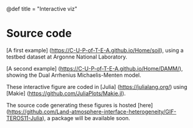 @def title = "Interactive viz"

# Source code 

[A first example] (https://C-U-P-of-T-E-A.github.io/Home/soil), using a testbed dataset at Argonne National Laboratory. 

[A second example] (https://C-U-P-of-T-E-A.github.io/Home/DAMM/), showing the Dual Arrhenius Michaelis-Menten model. 

These interactive figure are coded in [Julia] (https://julialang.org/) using [Makie] (https://github.com/JuliaPlots/Makie.jl). 

The source code generating these figures is hosted [here] (https://github.com/Land-atmosphere-interface-heterogeneity/GIF-TEROS11-Julia), a package will be available soon. 
